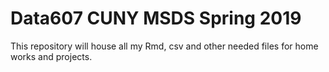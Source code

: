# Data607 CUNY MSDS Spring 2019

This repository will house all my Rmd, csv and other needed files for home works and projects.
